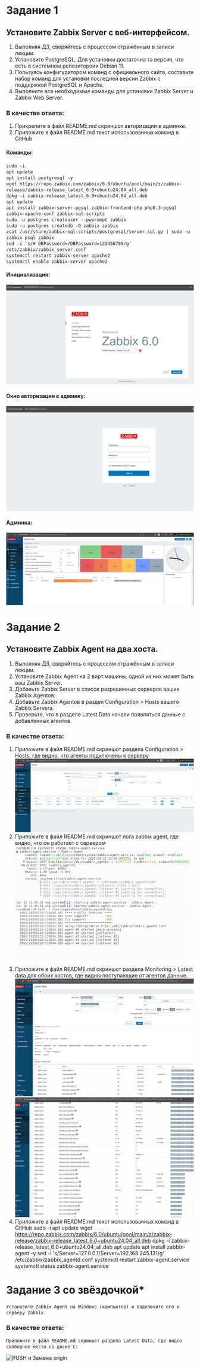 # Задание 1

## Установите Zabbix Server с веб-интерфейсом.

1. Выполняя ДЗ, сверяйтесь с процессом отражённым в записи лекции.
2. Установите PostgreSQL. Для установки достаточна та версия, что есть в системном репозитороии Debian 11.
3. Пользуясь конфигуратором команд с официального сайта, составьте набор команд для установки последней версии Zabbix с поддержкой PostgreSQL и Apache.
4. Выполните все необходимые команды для установки Zabbix Server и Zabbix Web Server.
### В качестве ответа:
1. Прикрепите в файл README.md скриншот авторизации в админке.
2. Приложите в файл README.md текст использованных команд в GitHub
#### Команды:
    sudo -i
    apt update
    apt install postgresql -y
    wget https://repo.zabbix.com/zabbix/6.0/ubuntu/pool/main/z/zabbix-release/zabbix-release_latest_6.0+ubuntu24.04_all.deb
    dpkg -i zabbix-release_latest_6.0+ubuntu24.04_all.deb
    apt update
    apt install zabbix-server-pgsql zabbix-frontend-php php8.3-pgsql zabbix-apache-conf zabbix-sql-scripts
    sudo -u postgres createuser --pwprompt zabbix
    sudo -u postgres createdb -O zabbix zabbix
    zcat /usr/share/zabbix-sql-scripts/postgresql/server.sql.gz | sudo -u zabbix psql zabbix
    sed -i 's/# DBPassword=/DBPassword=123456789/g' /etc/zabbix/zabbix_server.conf
    systemctl restart zabbix-server apache2
    systemctl enable zabbix-server apache2

#### Инициализация:
![1](img/1.png)
#### Окно авторизации в админку:
![2](img/2.png)
#### Админка:
![3](img/3.png)

# Задание 2

## Установите Zabbix Agent на два хоста.

1. Выполняя ДЗ, сверяйтесь с процессом отражённым в записи лекции.
2. Установите Zabbix Agent на 2 вирт.машины, одной из них может быть ваш Zabbix Server.
3. Добавьте Zabbix Server в список разрешенных серверов ваших Zabbix Agentов.
4. Добавьте Zabbix Agentов в раздел Configuration > Hosts вашего Zabbix Servera.
5. Проверьте, что в разделе Latest Data начали появляться данные с добавленных агентов.
### В качестве ответа:
1. Приложите в файл README.md скриншот раздела Configuration > Hosts, где видно, что агенты подключены к серверу
![4](img/4.png)
2. Приложите в файл README.md скриншот лога zabbix agent, где видно, что он работает с сервером
![5](img/5.png)
3. Приложите в файл README.md скриншот раздела Monitoring > Latest data для обоих хостов, где видны поступающие от агентов данные.
![6-1](img/6-1.png)
![6-2](img/6-2.png)
4. Приложите в файл README.md текст использованных команд в GitHub
    sudo -i
    apt update
    wget https://repo.zabbix.com/zabbix/6.0/ubuntu/pool/main/z/zabbix-release/zabbix-release_latest_6.0+ubuntu24.04_all.deb
    dpkg -i zabbix-release_latest_6.0+ubuntu24.04_all.deb
    apt update
    apt install zabbix-agent -y
    sed -i 's/Server=127.0.0.1/Server=192.168.245.131/g' /etc/zabbix/zabbix_agentd.conf
    systemctl restart zabbix-agent.service
    systemctl status zabbix-agent.service

# Задание 3 со звёздочкой*

    Установите Zabbix Agent на Windows (компьютер) и подключите его к серверу Zabbix.
### В качестве ответа:
    Приложите в файл README.md скриншот раздела Latest Data, где видно свободное место на диске C:
![PUSH и Замена origin](img/Screenshot_3.png)

